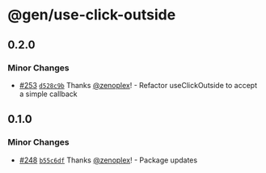 # @gen/use-click-outside

## 0.2.0

### Minor Changes

- [#253](https://github.com/zenoplex/react-hooks/pull/253) [`d528c9b`](https://github.com/zenoplex/react-hooks/commit/d528c9bebd8426c1350ca717d07e7077195b8d72) Thanks [@zenoplex](https://github.com/zenoplex)! - Refactor useClickOutside to accept a simple callback

## 0.1.0

### Minor Changes

- [#248](https://github.com/zenoplex/react-hooks/pull/248) [`b55c6df`](https://github.com/zenoplex/react-hooks/commit/b55c6df13839004e78db25fcff418dde6b420433) Thanks [@zenoplex](https://github.com/zenoplex)! - Package updates
